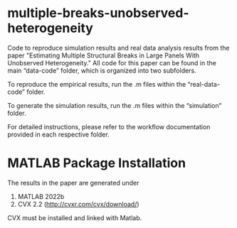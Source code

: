 # multiple-breaks-unobserved-heterogeneity
Code to reproduce simulation results and real data analysis results from the paper "Estimating Multiple Structural Breaks in Large Panels With Unobserved Heterogeneity." All code for this paper can be found in the main “data-code” folder, which is organized into two subfolders. 

To reproduce the empirical results, run the .m files within the “real-data-code” folder. 

To generate the simulation results, run the .m files within the “simulation” folder. 

For detailed instructions, please refer to the workflow documentation provided in each respective folder.

# MATLAB Package Installation
The results in the paper are generated under
1. MATLAB 2022b
2. CVX 2.2 (http://cvxr.com/cvx/download/)

CVX must be installed and linked with Matlab.
